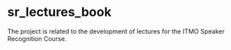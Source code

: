 # sr_lectures_book
The project is related to the development of lectures for the ITMO Speaker Recognition Course.

